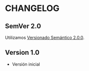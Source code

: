 # CHANGELOG

## SemVer 2.0

Utilizamos [Versionado Semántico 2.0.0](SEMVER.md).

## Version 1.0

- Versión inicial
